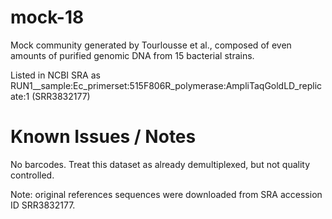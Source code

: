 # mock-18

Mock community generated by Tourlousse et al., composed of even amounts of purified genomic DNA from 15 bacterial strains.

Listed in NCBI SRA as RUN1__sample:Ec_primerset:515F806R_polymerase:AmpliTaqGoldLD_replicate:1 (SRR3832177)

# Known Issues / Notes

No barcodes. Treat this dataset as already demultiplexed, but not quality controlled.

Note: original references sequences were downloaded from SRA accession ID SRR3832177.
